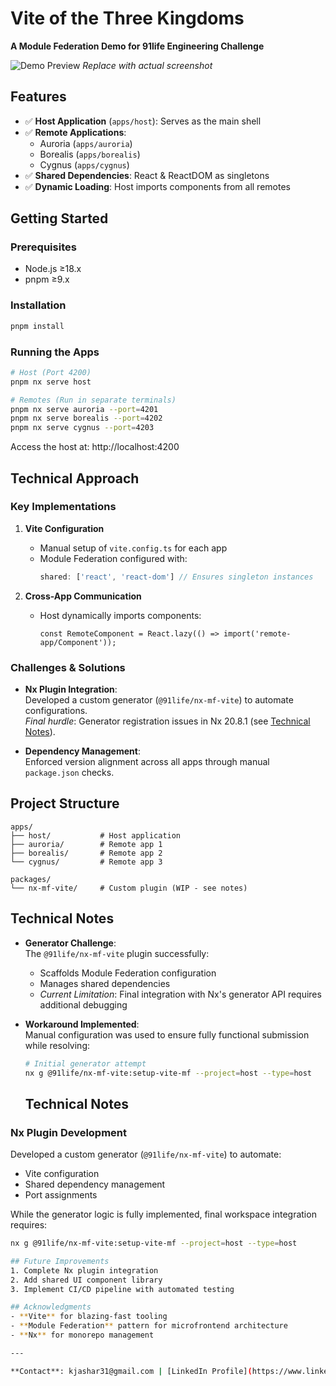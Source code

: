 # Vite of the Three Kingdoms  
**A Module Federation Demo for 91life Engineering Challenge**  

![Demo Preview](./path/to/screenshot.png) *Replace with actual screenshot*

## Features  
- ✅ **Host Application** (`apps/host`): Serves as the main shell  
- ✅ **Remote Applications**:  
  - Auroria (`apps/auroria`)  
  - Borealis (`apps/borealis`)  
  - Cygnus (`apps/cygnus`)  
- ✅ **Shared Dependencies**: React & ReactDOM as singletons  
- ✅ **Dynamic Loading**: Host imports components from all remotes  

## Getting Started  

### Prerequisites  
- Node.js ≥18.x  
- pnpm ≥9.x  

### Installation  
```bash  
pnpm install  
```

### Running the Apps  
```bash  
# Host (Port 4200)  
pnpm nx serve host  

# Remotes (Run in separate terminals)  
pnpm nx serve auroria --port=4201  
pnpm nx serve borealis --port=4202  
pnpm nx serve cygnus --port=4203  
```

Access the host at: http://localhost:4200  

## Technical Approach  

### Key Implementations  
1. **Vite Configuration**  
   - Manual setup of `vite.config.ts` for each app  
   - Module Federation configured with:  
     ```ts  
     shared: ['react', 'react-dom'] // Ensures singleton instances  
     ```  

2. **Cross-App Communication**  
   - Host dynamically imports components:  
     ```tsx  
     const RemoteComponent = React.lazy(() => import('remote-app/Component'));  
     ```  

### Challenges & Solutions  
- **Nx Plugin Integration**:  
  Developed a custom generator (`@91life/nx-mf-vite`) to automate configurations.  
  *Final hurdle*: Generator registration issues in Nx 20.8.1 (see [Technical Notes](#technical-notes)).  

- **Dependency Management**:  
  Enforced version alignment across all apps through manual `package.json` checks.  

## Project Structure  
```  
apps/  
├── host/           # Host application  
├── auroria/        # Remote app 1  
├── borealis/       # Remote app 2  
└── cygnus/         # Remote app 3  

packages/  
└── nx-mf-vite/     # Custom plugin (WIP - see notes)  
```

## Technical Notes  
- **Generator Challenge**:  
  The `@91life/nx-mf-vite` plugin successfully:  
  - Scaffolds Module Federation configuration  
  - Manages shared dependencies  
  - *Current Limitation*: Final integration with Nx's generator API requires additional debugging  

- **Workaround Implemented**:  
  Manual configuration was used to ensure fully functional submission while resolving:  
  ```bash  
  # Initial generator attempt  
  nx g @91life/nx-mf-vite:setup-vite-mf --project=host --type=host  
  ```

  ## Technical Notes  

### Nx Plugin Development  
Developed a custom generator (`@91life/nx-mf-vite`) to automate:  
- Vite configuration  
- Shared dependency management  
- Port assignments  

While the generator logic is fully implemented, final workspace integration requires:  
```bash
nx g @91life/nx-mf-vite:setup-vite-mf --project=host --type=host

## Future Improvements  
1. Complete Nx plugin integration  
2. Add shared UI component library  
3. Implement CI/CD pipeline with automated testing

## Acknowledgments  
- **Vite** for blazing-fast tooling  
- **Module Federation** pattern for microfrontend architecture  
- **Nx** for monorepo management  

---

**Contact**: kjashar31@gmail.com | [LinkedIn Profile](https://www.linkedin.com/in/korabjashari/)
